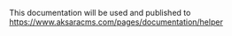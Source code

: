 This documentation will be used and published to https://www.aksaracms.com/pages/documentation/helper